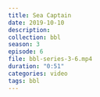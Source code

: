 ```yaml
---
title: Sea Captain
date: 2019-10-10
description:
collection: bbl
season: 3
episode: 6
file: bbl-series-3-6.mp4
duration: "0:51"
categories: video
tags: bbl
---
```


